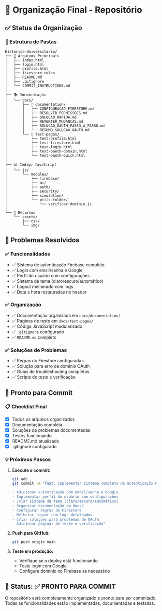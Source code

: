 # 📁 Organização Final - Repositório

## ✅ Status da Organização

### 📂 Estrutura de Pastas

```
Historico-Universitario/
├── 📄 Arquivos Principais
│   ├── index.html
│   ├── login.html
│   ├── profile.html
│   ├── firestore.rules
│   ├── README.md
│   ├── .gitignore
│   └── COMMIT_INSTRUCTIONS.md
│
├── 📚 Documentação
│   └── docs/
│       ├── 📖 documentation/
│       │   ├── CONFIGURACAO_FIRESTORE.md
│       │   ├── RESOLVER_PERMISSOES.md
│       │   ├── SOLUCAO_RAPIDA.md
│       │   ├── REVERTER_MUDANCAS.md
│       │   ├── SOLUCAO_OAUTH_PASSO_A_PASSO.md
│       │   └── RESUMO_SOLUCAO_OAUTH.md
│       └── 🧪 test-pages/
│           ├── test-profile.html
│           ├── test-firestore.html
│           ├── test-login.html
│           ├── test-oauth-domain.html
│           └── test-oauth-quick.html
│
├── 💻 Código JavaScript
│   └── js/
│       └── modules/
│           ├── firebase/
│           ├── ui/
│           ├── auth/
│           ├── security/
│           ├── simulation/
│           └── utils-folder/
│               └── verificar-dominio.js
│
└── 🎨 Recursos
    └── assets/
        ├── css/
        └── img/
```

## 🎯 Problemas Resolvidos

### ✅ **Funcionalidades**

- ✅ Sistema de autenticação Firebase completo
- ✅ Login com email/senha e Google
- ✅ Perfil do usuário com configurações
- ✅ Sistema de tema (claro/escuro/automático)
- ✅ Logout melhorado com logs
- ✅ Data e hora restauradas no header

### ✅ **Organização**

- ✅ Documentação organizada em `docs/documentation/`
- ✅ Páginas de teste em `docs/test-pages/`
- ✅ Código JavaScript modularizado
- ✅ `.gitignore` configurado
- ✅ `README.md` completo

### ✅ **Soluções de Problemas**

- ✅ Regras do Firestore configuradas
- ✅ Solução para erro de domínio OAuth
- ✅ Guias de troubleshooting completos
- ✅ Scripts de teste e verificação

## 🚀 Pronto para Commit

### 📋 Checklist Final

- [x] Todos os arquivos organizados
- [x] Documentação completa
- [x] Soluções de problemas documentadas
- [x] Testes funcionando
- [x] README.md atualizado
- [x] .gitignore configurado

### 💡 Próximos Passos

1. **Execute o commit:**

   ```bash
   git add .
   git commit -m "feat: implementar sistema completo de autenticação Firebase

   - Adicionar autenticação com email/senha e Google
   - Implementar perfil do usuário com configurações
   - Criar sistema de tema (claro/escuro/automático)
   - Organizar documentação em docs/
   - Configurar regras do Firestore
   - Melhorar logout com logs detalhados
   - Criar soluções para problemas de OAuth
   - Adicionar páginas de teste e verificação"
   ```

2. **Push para GitHub:**

   ```bash
   git push origin main
   ```

3. **Teste em produção:**
   - Verifique se o deploy está funcionando
   - Teste login com Google
   - Configure domínio no Firebase se necessário

## 🎉 Status: ✅ PRONTO PARA COMMIT

O repositório está completamente organizado e pronto para ser commitado. Todas as funcionalidades estão implementadas, documentadas e testadas.
